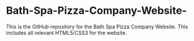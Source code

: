 # Bath-Spa-Pizza-Company-Website-
This is the GitHub repository for the Bath Spa Pizza Company Website. This includes all relevant HTML5/CSS3 for the website.  
